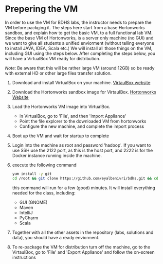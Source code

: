 # Prepering the VM
In order to use the VM for BDHS labs, the instructor needs to prepare the VM before packging it.
The steps here start from a base Hortonworks sandbox, and explain how to get the basic VM, to a full functional lab VM.
Since the base VM of Hortonworks, is a server only machine (no GUI) and we want to give all students a unified enviorment (without telling everyone to install JAVA, IDEA, Scala etc.)
We will install all those things on the VM, including GUI using the steps below.
After completing the steps below, you will have a VirtualBox VM ready for distribution.

_Note:_ Be aware that this will be rather large VM (around 12GB) so be ready with external HD or other large files transfer solution.

1. Download and install VirtualBox on your machine. [VirtaulBox website](https://www.virtualbox.org)
1. Download the Hortonworks sandbox image for VirtaulBox. [Hortonworks Website](http://hortonworks.com)
1. Load the Hortonworks VM image into VirtualBox.
    - In VirtualBox, go to 'File', and then 'Import Appliance'
    - Point the file explorer to the downloaded VM from hortonworks
    - Configure the new machine, and complete the import process
1. Boot up the VM and wait for startup to complete
1. Login into the machine as root and password 'hadoop'. If you want to use SSH use the 2122 port, as this is the host port, and 2222 is for the Docker instance running inside the machine.
1. execute the following command

    ```bash
    yum install -y git
    cd /root && git clone https://github.com/eyalbenivri/bdhs.git && cd bdhs && ./prep-vm/install-software.sh
    ```

    this command will run for a few (good) minutes. It will install everything needed for the class, including:
    
    - GUI (GNOME)
    - Maven
    - IntelliJ
    - PyCharm
    - Scala
    
1. Together with all the other assets in the repository (labs, solutions and data), you should have a ready enviorment.
1. To re-package the VM for distribution turn off the machine, go to the VirtaulBox, go to 'File' and 'Export Appliance' and follow the on-screen instructions
    
